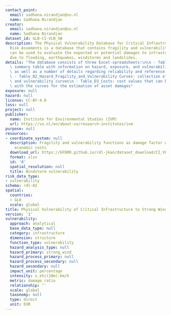 ```yaml
---
contact_point:
  email: sadhana.nirandjan@vu.nl
  name: Sadhana Nirandjan
creator:
  email: sadhana.nirandjan@vu.nl
  name: Sadhana Nirandjan
dataset_id: GLB-CI-VLN_SW
description: The Physical Vulnerability Database for Critical Infrastructure Hazard
  Risk Assements is a database that contains fragility and vulnerability curves that
  can be used to evaluate the expected or potential damages to infrastructure assets
  due to flooding, earthquakes, windstorms and landslides.
details: "The database consists of three Excel-spreadsheets:\n\n - Table_D1_Summary_CI_Vulnerability_Data:\
  \ summary table with information on hazard, exposure, and vulnerability characteristics\
  \ as well as a number of details regarding reliability and reference purposes.\n\
  \ - Table_D2_Hazard_Fragility_and_Vulnerability Curves: collection of fragility\
  \ and vulnerability curves\n - Table_D3_Costs: cost values that can be used in combination\
  \ with the curves for the estimation of asset damages"
exposure: null
hazard: null
license: CC-BY-4.0
loss: null
project: null
publisher:
  name: Institute for Environmental Studies (IVM)
  url: https://vu.nl/en/about-vu/research-institutes/ivm
purpose: null
resources:
- coordinate_system: null
  description: Fragility and vulnerability functions as damage factor with associated
    economic costs
  download_url: https://GFDRR.github.io/rdl-jkan/dataset_download/CI_VLN-SW.zip
  format: xlsx
  id: '0'
  spatial_resolution: null
  title: Windstorm vulnerability
risk_data_type:
- vulnerability
schema: rdl-02
spatial:
  countries:
  - GLO
  scale: global
title: Physical Vulnerability of Critical Infrastructure to Strong Wind hazard
version: '1'
vulnerability:
  approach: analytical
  base_data_type: null
  category: infrastructure
  dimension: structure
  function_type: vulnerability
  hazard_analysis_type: null
  hazard_primary: strong_wind
  hazard_process_primary: null
  hazard_process_secondary: null
  hazard_secondary: null
  impact_unit: percentage
  intensity: v_etc(10m):km/h
  metric: damage_ratio
  relationship: ''
  scale: global
  taxonomy: null
  type: direct
  unit: EUR
---
```

